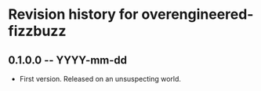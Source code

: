 # Revision history for overengineered-fizzbuzz

## 0.1.0.0 -- YYYY-mm-dd

* First version. Released on an unsuspecting world.
